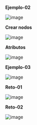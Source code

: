 **Ejemplo-02**

![image](https://github.com/JackelinEspinosa/Semillero-JavaScript/assets/134608173/8dcc6d35-2131-486e-8317-969f2fc0a1a3)

**Crear nodos**

![image](https://github.com/JackelinEspinosa/Semillero-JavaScript/assets/134608173/f8f4c930-1ac0-4ed8-b01b-b086032c7556)

**Atributos**

![image](https://github.com/JackelinEspinosa/Semillero-JavaScript/assets/134608173/aec87191-84dd-4c2b-bf76-de53c0d61136)

**Ejemplo-03**

![image](https://github.com/JackelinEspinosa/Semillero-JavaScript/assets/134608173/9e4ad5a8-0ea7-4928-a765-87a542221a18)

**Reto-01**

![image](https://github.com/JackelinEspinosa/Semillero-JavaScript/assets/134608173/1991b8ba-ceba-4414-8f9a-1afb39a43ca4)

**Reto-02**

![image](https://github.com/JackelinEspinosa/Semillero-JavaScript/assets/134608173/f6027b79-b297-44c3-a45a-44e364beb2be)





